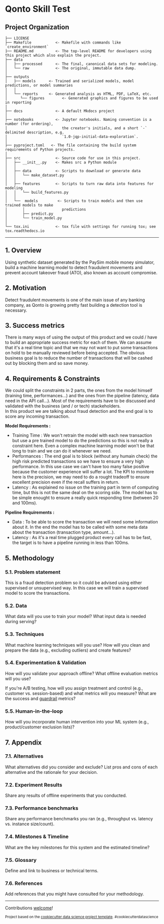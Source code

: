 Qonto Skill Test
==============================

Project Organization
------------

    ├── LICENSE
    ├── Makefile           <- Makefile with commands like `create_environment`
    ├── README.md          <- The top-level README for developers using this project which also explain the project.
    ├── data
    │   ├── processed      <- The final, canonical data sets for modeling.
    │   └── raw            <- The original, immutable data dump.
    │
    ├── outputs
    │   ├── models      <- Trained and serialized models, model predictions, or model summaries
    │   │
    │   └── reports     <- Generated analysis as HTML, PDF, LaTeX, etc.
    │      └── figures        <- Generated graphics and figures to be used in reporting
    │
    ├── docs               <- A default Mkdocs project
    │
    ├── notebooks          <- Jupyter notebooks. Naming convention is a number (for ordering),
    │                         the creator's initials, and a short `-` delimited description, e.g.
    │                         `1.0-jqp-initial-data-exploration`.
    │
    ├── pyproject.toml   <- The file containing the build system requirements of Python projects.
    │
    ├── src                <- Source code for use in this project.
    │   ├── __init__.py    <- Makes src a Python module
    │   │
    │   ├── data           <- Scripts to download or generate data
    │   │   └── make_dataset.py
    │   │
    │   ├── features       <- Scripts to turn raw data into features for modeling
    │   │   └── build_features.py
    │   │
    │   └──  models         <- Scripts to train models and then use trained models to make
    │       │                 predictions
    │       ├── predict.py
    │       └── train_model.py
    │
    └── tox.ini            <- tox file with settings for running tox; see tox.readthedocs.io


--------

## 1. Overview

Using synthetic dataset generated by the PaySim mobile money simulator, build a machine learning model to detect fraudulent movements and prevent account takeover fraud (ATO), also known as account compromise.

## 2. Motivation

Detect fraudulent movements is one of the main issue of any banking company, as Qonto is growing pretty fast building a detection tool is necessary. 

## 3. Success metrics

There is many ways of using the output of this product and we could / have to build an appropriate success metric for each of them.
We can assume that it's a real time topic and that we may not want to put some transactions on hold to be manually reviewed before being accepted.
The obvious business goal is to reduce the number of transactions that will be cashed out by blocking them and so save money.

## 4. Requirements & Constraints

We could split the constraints in 2 parts, the ones from the model himself (training time, performances...) and the ones from the pipeline (latency, data need in the API call...). Most of the requirements have to be discussed and validated with the business (and / or tech) stackeholders.  
In this product we are talking about fraud detection and the end goal is to score any incoming transaction.  

__Model Requirements :__
* Training Time : We won't retrain the model with each new transaction but use a pre trained model to do the predictions so this is not really a constraint here. Even a complex machine learning model won't be that long to train and we can do it whenever we need.
* Performances : The end goal is to block (without any humain check) the high risk predicted transactions so we have to ensure a very high performance. In this use case we can't have too many false positive because the customer experience will suffer a lot. The KPI to monitore here is the precision, we may need to do a rought tradeoff to ensure excellent precision even if the recall suffers in return.
* Latency : As explained no issue on the training part in term of computing time, but this is not the same deal on the scoring side. The model has to be simple enought to ensure a really quick responding time (between 20 and 100ms).  

__Pipeline Requirements :__
* Data : To be able to score the transaction we will need some information about it. In the end the model has to be called with some meta data about the transaction (transaction type, amount...).
* Latency : As it's a real time plugged product every call has to be fast, the target is to have a pipeline running in less than 100ms.  

## 5. Methodology

### 5.1. Problem statement

This is a fraud detection problem so it could be advised using either supervised or unsupervised way. In this case we will train a supervised model to score the transactions. 

### 5.2. Data

What data will you use to train your model? What input data is needed during serving?

### 5.3. Techniques

What machine learning techniques will you use? How will you clean and prepare the data (e.g., excluding outliers) and create features?

### 5.4. Experimentation & Validation

How will you validate your approach offline? What offline evaluation metrics will you use?

If you're A/B testing, how will you assign treatment and control (e.g., customer vs. session-based) and what metrics will you measure? What are the success and [guardrail](https://medium.com/airbnb-engineering/designing-experimentation-guardrails-ed6a976ec669) metrics?

### 5.5. Human-in-the-loop

How will you incorporate human intervention into your ML system (e.g., product/customer exclusion lists)?

## 7. Appendix

### 7.1. Alternatives

What alternatives did you consider and exclude? List pros and cons of each alternative and the rationale for your decision.

### 7.2. Experiment Results

Share any results of offline experiments that you conducted.

### 7.3. Performance benchmarks

Share any performance benchmarks you ran (e.g., throughput vs. latency vs. instance size/count).

### 7.4. Milestones & Timeline

What are the key milestones for this system and the estimated timeline?

### 7.5. Glossary

Define and link to business or technical terms.

### 7.6. References

Add references that you might have consulted for your methodology.

--------

Contributions [welcome](https://github.com/eugeneyan/ml-design-docs/pulls)!
<p><small>Project based on the <a target="_blank" href="https://drivendata.github.io/cookiecutter-data-science/">cookiecutter data science project template</a>. #cookiecutterdatascience</small></p>

